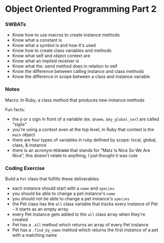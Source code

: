# Object Oriented Programming Part 2

### SWBATs
- Know how to use macros to create instance methods
- Know what a constant is
- Know what a symbol is and how it's used
- Know how to create class variables and methods
- Know what self and object context are
- Know what an implied receiver is
- Know what the .send method does in relation to self
- Know the difference between calling instance and class methods
- Know the difference in scope between a class and instance variable

### Notes

Macro: In Ruby, a class method that produces new instance methods

Fun facts:
- the `@` or `$` sign in front of a variable (ex. `@name`, `$my_global_var`) are called "sigils"
- you're using a context even at the top level, in Ruby that context is the `main` object
- there are four types of variables in ruby defined by scope: local, global, class, & instance
- there is an acronym `MINSWAN` that stands for "Matz Is Nice So We Are Nice", this doesn't relate to anything, I just thought it was cute

### Coding Exercise

Build a `Pet` class that fulfills these deliverables:
- each instance should start with a `name` and `species`
- you should be able to change a pet instance's `name`
- you should not be able to change a pet instance's `species`
- the Pet class has the `all` class variable that tracks every instance of Pet - it starts as an empty array
- every Pet instance gets added to the `all` class array when they're created
- Pet has a `.all` method which returns an array of every Pet instance
- Pet has a `.find_by_name` method which returns the first *instance* of a pet with a matching name

